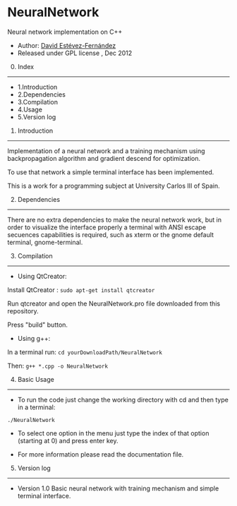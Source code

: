 NeuralNetwork
=============

Neural network implementation on C++

 * Author: [David Estévez-Fernández](http://github.com/David-Estevez)
 * Released under GPL license , Dec 2012

0. Index
----------------------------------------------------------------------
 * 1.Introduction
 * 2.Dependencies 
 * 3.Compilation
 * 4.Usage
 * 5.Version log

1. Introduction
----------------------------------------------------------------------
Implementation of a neural network and a training mechanism using backpropagation
algorithm and gradient descend for optimization.

To use that network a simple terminal interface has been implemented.

This is a work for a programming subject at University Carlos III of Spain.

2. Dependencies
----------------------------------------------------------------------
There are no extra dependencies to make the neural network work, but in order to visualize the
interface properly a terminal with ANSI escape secuences capabilities is required, such as xterm 
or the gnome default terminal, gnome-terminal.

3. Compilation
----------------------------------------------------------------------
 * Using QtCreator:

Install QtCreator : `sudo apt-get install qtcreator`

Run qtcreator and open the NeuralNetwork.pro file downloaded from this repository.

Press "build" button.

* Using g++:

In a terminal run: `cd yourDownloadPath/NeuralNetwork`

Then: `g++ *.cpp -o NeuralNetwork`

4. Basic Usage
----------------------------------------------------------------------
* To run the code just change the working directory with cd and then type in a terminal:

`./NeuralNetwork`

* To select one option in the menu just type the index of that option (starting at 0) and 
press enter key.

* For more information please read the documentation file.

5. Version log
-----------------------------------------------------------------------
 * Version 1.0 Basic neural network with training mechanism and simple terminal interface.


